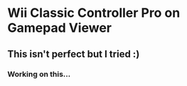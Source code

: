# Wii Classic Controller Pro on Gamepad Viewer
## This isn't perfect but I tried :)
### Working on this...
